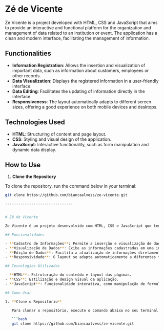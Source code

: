 # Zé de Vicente

Ze Vicente is a project developed with HTML, CSS and JavaScript that aims to provide an interactive and functional platform for the organization and management of data related to an institution or event. The application has a clean and modern interface, facilitating the management of information.

## Functionalities

- **Information Registration**: Allows the insertion and visualization of important data, such as information about customers, employees or other records.
- **Data Visualization**: Displays the registered information in a user-friendly interface.
- **Data Editing**: Facilitates the updating of information directly in the interface.
- **Responsiveness**: The layout automatically adapts to different screen sizes, offering a good experience on both mobile devices and desktops.

## Technologies Used

- **HTML**: Structuring of content and page layout.
- **CSS**: Styling and visual design of the application.
- **JavaScript**: Interactive functionality, such as form manipulation and dynamic data display.

## How to Use

1. **Clone the Repository**

To clone the repository, run the command below in your terminal:

```bash
git clone https://github.com/biancaalvess/ze-vicente.git

-------------------------------


# Zé de Vicente

Ze Vicente é um projeto desenvolvido com HTML, CSS e JavaScript que tem como objetivo fornecer uma plataforma interativa e funcional para a organização e gestão de dados relacionados a uma instituição ou evento. O aplicativo possui uma interface limpa e moderna, facilitando o gerenciamento de informações.

## Funcionalidades

- **Cadastro de Informações**: Permite a inserção e visualização de dados importantes, como informações de clientes, funcionários ou outros registros.
- **Visualização de Dados**: Exibe as informações cadastradas em uma interface amigável.
- **Edição de Dados**: Facilita a atualização de informações diretamente na interface.
- **Responsividade**: O layout se adapta automaticamente a diferentes tamanhos de tela, oferecendo uma boa experiência tanto em dispositivos móveis quanto em desktops.

## Tecnologias Utilizadas

- **HTML**: Estruturação do conteúdo e layout das páginas.
- **CSS**: Estilização e design visual da aplicação.
- **JavaScript**: Funcionalidade interativa, como manipulação de formulários e exibição dinâmica de dados.

## Como Usar

1. **Clone o Repositório**

   Para clonar o repositório, execute o comando abaixo no seu terminal:

   ```bash
   git clone https://github.com/biancaalvess/ze-vicente.git

